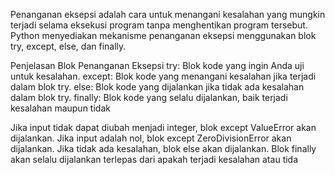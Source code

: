 Penanganan eksepsi adalah cara untuk menangani kesalahan yang mungkin terjadi selama eksekusi program tanpa menghentikan program tersebut. Python menyediakan mekanisme penanganan eksepsi menggunakan blok try, except, else, dan finally.

Penjelasan Blok Penanganan Eksepsi
try: Blok kode yang ingin Anda uji untuk kesalahan.
except: Blok kode yang menangani kesalahan jika terjadi dalam blok try.
else: Blok kode yang dijalankan jika tidak ada kesalahan dalam blok try.
finally: Blok kode yang selalu dijalankan, baik terjadi kesalahan maupun tidak

Jika input tidak dapat diubah menjadi integer, blok except ValueError akan dijalankan.
Jika input adalah nol, blok except ZeroDivisionError akan dijalankan.
Jika tidak ada kesalahan, blok else akan dijalankan.
Blok finally akan selalu dijalankan terlepas dari apakah terjadi kesalahan atau tida
